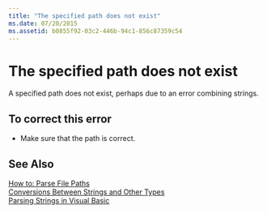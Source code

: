 ```yaml
---
title: "The specified path does not exist"
ms.date: 07/20/2015
ms.assetid: b0855f92-03c2-446b-94c1-856c87359c54
---
```

# The specified path does not exist
A specified path does not exist, perhaps due to an error combining strings.  
  
## To correct this error  
  
-   Make sure that the path is correct.  
  
## See Also  
 [How to: Parse File Paths](../../visual-basic/developing-apps/programming/drives-directories-files/how-to-parse-file-paths.md)  
 [Conversions Between Strings and Other Types](../../visual-basic/programming-guide/language-features/data-types/conversions-between-strings-and-other-types.md)  
 [Parsing Strings in Visual Basic](https://msdn.microsoft.com/library/927a4b26-5388-458c-85d8-aaf0851457e3)
